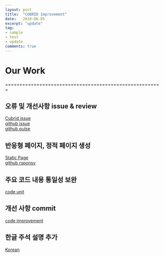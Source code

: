 ```yaml
---
layout: post
title:  "CUBRID Improvement"
date:   2018-06-05
excerpt: "update"
tag:
- sample
- test
- update
comments: true
---
```


Our Work
=======================================================
=======================================================
## 오류 및 개선사항 issue & review
[Cubrid issue](http://jira.cubrid.org/projects/CBRD/issues/CBRD-22140?filter=allopenissues)<br/>
[github issue](https://github.com/18-1-SKKU-OSS/2018-1-OSS-L9/issues)<br/>
[github pulse](https://github.com/18-1-SKKU-OSS/2018-1-OSS-L9/pulse)<br/>

## 반응형 페이지, 정적 페이지 생성
[Static Page](http://34.201.172.110/wordpress/)<br/>
[github rsponsv](https://github.com/rubybee/Moon/commits/master)

## 주요 코드 내용 통일성 보완
[code unit](https://github.com/18-1-SKKU-OSS/2018-1-OSS-L9/commit/763b3857a8df7bca84241d11e6319725bfa75e60)

## 개선 사항 commit
[code improvement](https://github.com/18-1-SKKU-OSS/2018-1-OSS-L9/commit/aab9ca289665862d160fff63a4fcca79c7c9b9ab)

## 한글 주석 설명 추가
[Korean](https://github.com/18-1-SKKU-OSS/2018-1-OSS-L9/commit/c82ba00bb3b37153543ba325f44bbb1c5ae627a3)

